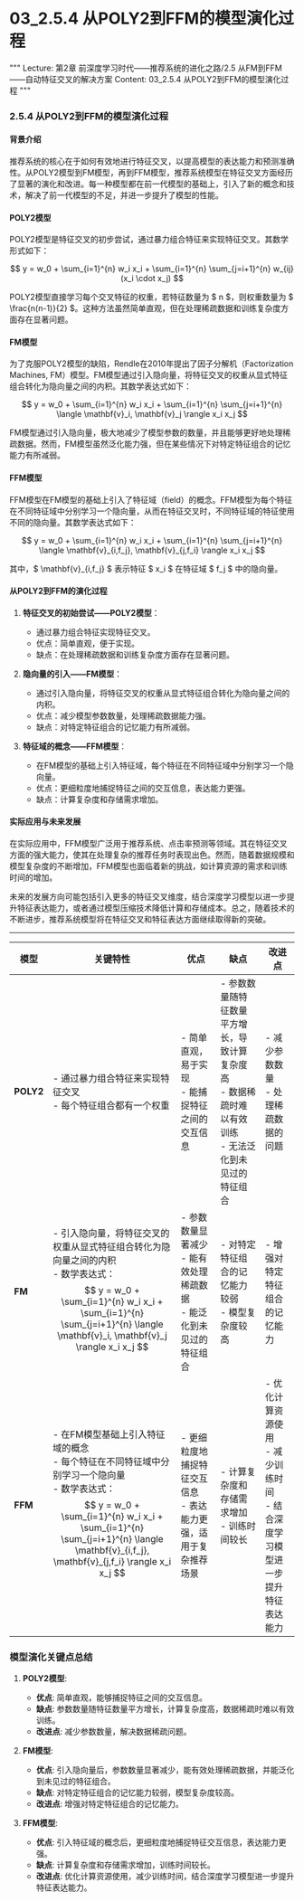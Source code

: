 # 03_2.5.4 从POLY2到FFM的模型演化过程

"""
Lecture: 第2章 前深度学习时代——推荐系统的进化之路/2.5 从FM到FFM——自动特征交叉的解决方案
Content: 03_2.5.4 从POLY2到FFM的模型演化过程
"""

### 2.5.4 从POLY2到FFM的模型演化过程

#### 背景介绍

推荐系统的核心在于如何有效地进行特征交叉，以提高模型的表达能力和预测准确性。从POLY2模型到FM模型，再到FFM模型，推荐系统模型在特征交叉方面经历了显著的演化和改进。每一种模型都在前一代模型的基础上，引入了新的概念和技术，解决了前一代模型的不足，并进一步提升了模型的性能。

#### POLY2模型

POLY2模型是特征交叉的初步尝试，通过暴力组合特征来实现特征交叉。其数学形式如下：

$$ y = w_0 + \sum_{i=1}^{n} w_i x_i + \sum_{i=1}^{n} \sum_{j=i+1}^{n} w_{ij} (x_i \cdot x_j) $$

POLY2模型直接学习每个交叉特征的权重，若特征数量为 $ n $，则权重数量为 $ \frac{n(n-1)}{2} $。这种方法虽然简单直观，但在处理稀疏数据和训练复杂度方面存在显著问题。

#### FM模型

为了克服POLY2模型的缺陷，Rendle在2010年提出了因子分解机（Factorization Machines, FM）模型。FM模型通过引入隐向量，将特征交叉的权重从显式特征组合转化为隐向量之间的内积。其数学表达式如下：

$$ y = w_0 + \sum_{i=1}^{n} w_i x_i + \sum_{i=1}^{n} \sum_{j=i+1}^{n} \langle \mathbf{v}_i, \mathbf{v}_j \rangle x_i x_j $$

FM模型通过引入隐向量，极大地减少了模型参数的数量，并且能够更好地处理稀疏数据。然而，FM模型虽然泛化能力强，但在某些情况下对特定特征组合的记忆能力有所减弱。

#### FFM模型

FFM模型在FM模型的基础上引入了特征域（field）的概念。FFM模型为每个特征在不同特征域中分别学习一个隐向量，从而在特征交叉时，不同特征域的特征使用不同的隐向量。其数学表达式如下：

$$ y = w_0 + \sum_{i=1}^{n} w_i x_i + \sum_{i=1}^{n} \sum_{j=i+1}^{n} \langle \mathbf{v}_{i,f_j}, \mathbf{v}_{j,f_i} \rangle x_i x_j $$

其中，$ \mathbf{v}_{i,f_j} $ 表示特征 $ x_i $ 在特征域 $ f_j $ 中的隐向量。

#### 从POLY2到FFM的演化过程

1. **特征交叉的初始尝试——POLY2模型**：
   - 通过暴力组合特征实现特征交叉。
   - 优点：简单直观，便于实现。
   - 缺点：在处理稀疏数据和训练复杂度方面存在显著问题。

2. **隐向量的引入——FM模型**：
   - 通过引入隐向量，将特征交叉的权重从显式特征组合转化为隐向量之间的内积。
   - 优点：减少模型参数数量，处理稀疏数据能力强。
   - 缺点：对特定特征组合的记忆能力有所减弱。

3. **特征域的概念——FFM模型**：
   - 在FM模型的基础上引入特征域，每个特征在不同特征域中分别学习一个隐向量。
   - 优点：更细粒度地捕捉特征之间的交互信息，表达能力更强。
   - 缺点：计算复杂度和存储需求增加。

#### 实际应用与未来发展

在实际应用中，FFM模型广泛用于推荐系统、点击率预测等领域。其在特征交叉方面的强大能力，使其在处理复杂的推荐任务时表现出色。然而，随着数据规模和模型复杂度的不断增加，FFM模型也面临着新的挑战，如计算资源的需求和训练时间的增加。

未来的发展方向可能包括引入更多的特征交叉维度，结合深度学习模型以进一步提升特征表达能力，或者通过模型压缩技术降低计算和存储成本。总之，随着技术的不断进步，推荐系统模型将在特征交叉和特征表达方面继续取得新的突破。

---


| 模型 | 关键特性 | 优点 | 缺点 | 改进点 |
| --- | --- | --- | --- | --- |
| **POLY2** | - 通过暴力组合特征来实现特征交叉<br>- 每个特征组合都有一个权重 | - 简单直观，易于实现<br>- 能捕捉特征之间的交互信息 | - 参数数量随特征数量平方增长，导致计算复杂度高<br>- 数据稀疏时难以有效训练<br>- 无法泛化到未见过的特征组合 | - 减少参数数量<br>- 处理稀疏数据的问题 |
| **FM** | - 引入隐向量，将特征交叉的权重从显式特征组合转化为隐向量之间的内积<br>- 数学表达式：$$ y = w_0 + \sum_{i=1}^{n} w_i x_i + \sum_{i=1}^{n} \sum_{j=i+1}^{n} \langle \mathbf{v}_i, \mathbf{v}_j \rangle x_i x_j $$ | - 参数数量显著减少<br>- 能有效处理稀疏数据<br>- 能泛化到未见过的特征组合 | - 对特定特征组合的记忆能力较弱<br>- 模型复杂度较高 | - 增强对特定特征组合的记忆能力 |
| **FFM** | - 在FM模型基础上引入特征域的概念<br>- 每个特征在不同特征域中分别学习一个隐向量<br>- 数学表达式：$$ y = w_0 + \sum_{i=1}^{n} w_i x_i + \sum_{i=1}^{n} \sum_{j=i+1}^{n} \langle \mathbf{v}_{i,f_j}, \mathbf{v}_{j,f_i} \rangle x_i x_j $$ | - 更细粒度地捕捉特征交互信息<br>- 表达能力更强，适用于复杂推荐场景 | - 计算复杂度和存储需求增加<br>- 训练时间较长 | - 优化计算资源使用<br>- 减少训练时间<br>- 结合深度学习模型进一步提升特征表达能力 |

### 模型演化关键点总结

1. **POLY2模型**:
   - **优点**: 简单直观，能够捕捉特征之间的交互信息。
   - **缺点**: 参数数量随特征数量平方增长，计算复杂度高，数据稀疏时难以有效训练。
   - **改进点**: 减少参数数量，解决数据稀疏问题。

2. **FM模型**:
   - **优点**: 引入隐向量后，参数数量显著减少，能有效处理稀疏数据，并能泛化到未见过的特征组合。
   - **缺点**: 对特定特征组合的记忆能力较弱，模型复杂度较高。
   - **改进点**: 增强对特定特征组合的记忆能力。

3. **FFM模型**:
   - **优点**: 引入特征域的概念后，更细粒度地捕捉特征交互信息，表达能力更强。
   - **缺点**: 计算复杂度和存储需求增加，训练时间较长。
   - **改进点**: 优化计算资源使用，减少训练时间，结合深度学习模型进一步提升特征表达能力。
